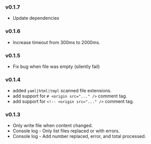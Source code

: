 ### v0.1.7

- Update dependencies

### v0.1.6

- Increase timeout from 300ms to 2000ms. 
  
### v0.1.5

- Fix bug when file was empty (silently fail)

### v0.1.4

- added `yaml|html|tmpl` scanned file extensions. 
- add support for `# <origin src="..." />` comment tag.
- add support for `<!-- <origin src="..." />` comment tag.
  
### v0.1.3

- Only write file when content changed.
- Console log - Only list files replaced or with errors.
- Console log - Add number replaced, error, and total processed.
